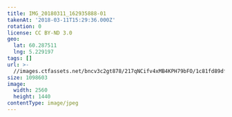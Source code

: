 ```yaml
---
title: IMG_20180311_162935888-01
takenAt: '2018-03-11T15:29:36.000Z'
rotation: 0
license: CC BY-ND 3.0
geo:
  lat: 60.287511
  lng: 5.229197
tags: []
url: >-
  //images.ctfassets.net/bncv3c2gt878/217qNCifv4xMB4KPH79bFO/1c81fd89dfdbc4fd73c48bc3e2159a19/img_20180311_162935888-01_38991188050_o
size: 1098603
image:
  width: 2560
  height: 1440
contentType: image/jpeg
---
```


